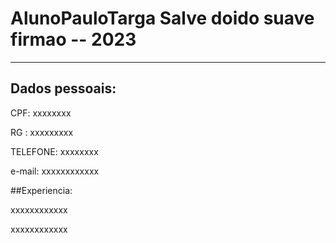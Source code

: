 # AlunoPauloTarga Salve doido suave firmao -- 2023
---
## Dados pessoais:

CPF: xxxxxxxx

RG : xxxxxxxxx

TELEFONE: xxxxxxxx

e-mail: xxxxxxxxxxxx

##Experiencia: 

xxxxxxxxxxxx

xxxxxxxxxxxx
